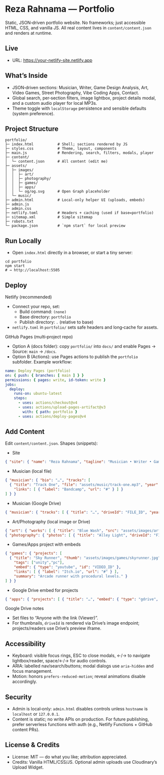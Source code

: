 # Reza Rahnama — Portfolio

Static, JSON‑driven portfolio website. No frameworks; just accessible HTML, CSS, and vanilla JS. All real content lives in `content/content.json` and renders at runtime.

## Live
- URL: https://your-netlify-site.netlify.app

## What’s Inside
- JSON‑driven sections: Musician, Writer, Game Design Analysis, Art, Video Games, Street Photography, Vibe Coding Apps, Contact.
- Global search, per‑section filters, image lightbox, project details modal, and a custom audio player for local MP3s.
- Theme toggle with `localStorage` persistence and sensible defaults (system preference).

## Project Structure
```
portfolio/
├─ index.html           # Shell; sections rendered by JS
├─ styles.css           # Theme, layout, components
├─ main.js              # Rendering, search, filters, modals, player
├─ content/
│  └─ content.json      # All content (edit me)
├─ assets/
│  ├─ images/
│  │  ├─ art/
│  │  ├─ photography/
│  │  ├─ games/
│  │  ├─ apps/
│  │  └─ og/og.svg      # Open Graph placeholder
│  └─ music/
├─ admin.html           # Local‑only helper UI (uploads, embeds)
├─ admin.js
├─ admin.css
├─ netlify.toml         # Headers + caching (used if base=portfolio)
├─ sitemap.xml          # Simple sitemap
├─ robots.txt
└─ package.json         # `npm start` for local preview
```

## Run Locally
- Open `index.html` directly in a browser, or start a tiny server:
```
cd portfolio
npm start
# → http://localhost:5505
```

## Deploy
Netlify (recommended)
- Connect your repo, set:
  - Build command: `(none)`
  - Base directory: `portfolio`
  - Publish directory: `.` (relative to base)
- `netlify.toml` in `portfolio/` sets safe headers and long‑cache for assets.

GitHub Pages (multi‑project repo)
- Option A (docs folder): copy `portfolio/` into `docs/` and enable Pages → Source: `main` → `/docs`.
- Option B (Actions): use Pages actions to publish the `portfolio` subfolder. Example workflow:
```yaml
name: Deploy Pages (portfolio)
on: { push: { branches: [ main ] } }
permissions: { pages: write, id-token: write }
jobs:
  deploy:
    runs-on: ubuntu-latest
    steps:
      - uses: actions/checkout@v4
      - uses: actions/upload-pages-artifact@v3
        with: { path: portfolio }
      - uses: actions/deploy-pages@v4
```

## Add Content
Edit `content/content.json`. Shapes (snippets):

- Site
```json
{ "site": { "name": "Reza Rahnama", "tagline": "Musician • Writer • Game Design • Art • Photography • Vibe Coding" } }
```

- Musician (local file)
```json
{ "musician": { "bio": "…", "tracks": [
  { "title": "Track One", "file": "assets/music/track-one.mp3", "year": 2024,
    "links": [ { "label": "Bandcamp", "url": "#" } ] }
] } }
```

- Musician (Google Drive)
```json
{ "musician": { "tracks": [ { "title": "…", "driveId": "FILE_ID", "year": 2024 } ] } }
```

- Art/Photography (local image or Drive)
```json
{ "art": { "works": [ { "title": "Blue Wash", "src": "assets/images/art/blue-wash.jpg", "year": 2023, "tags": ["watercolor"] } ] } }
{ "photography": { "photos": [ { "title": "Alley Light", "driveId": "FILE_ID", "year": 2022, "tags": ["street","bw"] } ] } }
```

- Games/Apps project with embeds
```json
{ "games": { "projects": [
  { "title": "Sky Runner", "thumb": "assets/images/games/skyrunner.jpg", "year": 2023,
    "tags": ["unity","pc"],
    "embed": { "type": "youtube", "id": "VIDEO_ID" },
    "links": [ { "label": "Itch.io", "url": "#" } ],
    "summary": "Arcade runner with procedural levels." }
] } }
```

- Google Drive embed for projects
```json
{ "apps": { "projects": [ { "title": "…", "embed": { "type": "gdrive", "id": "FILE_ID" } } ] } }
```

Google Drive notes
- Set files to “Anyone with the link (Viewer)”.
- For thumbnails, `driveId` is rendered via Drive’s image endpoint; projects/readers use Drive’s preview iframe.

## Accessibility
- Keyboard: visible focus rings, ESC to close modals, ←/→ to navigate lightbox/reader, space/←/→ for audio controls.
- ARIA: labelled nav/search/buttons; modal dialogs use `aria-hidden` and focus management.
- Motion: honors `prefers-reduced-motion`; reveal animations disable accordingly.

## Security
- Admin is local‑only: `admin.html` disables controls unless `hostname` is `localhost` or `127.0.0.1`.
- Content is static; no write APIs on production. For future publishing, prefer serverless functions with auth (e.g., Netlify Functions + GitHub content PRs).

## License & Credits
- License: MIT — do what you like; attribution appreciated.
- Credits: Vanilla HTML/CSS/JS. Optional admin uploads use Cloudinary’s Upload Widget.
